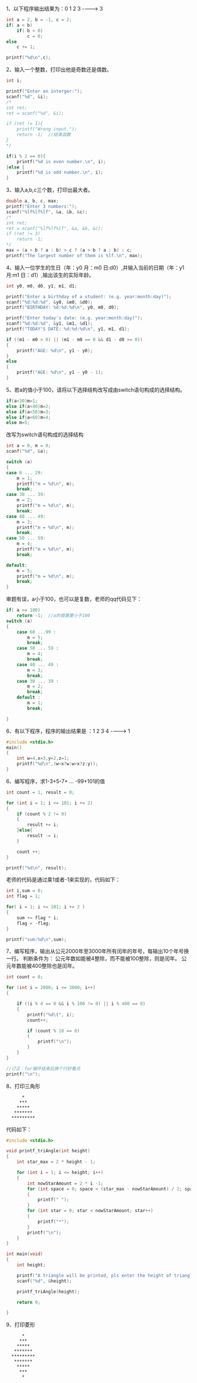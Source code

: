1、以下程序输出结果为：0   1   2    3	 ----> 3

```c
int a = 2, b = -1, c = 2;
if( a < b)
	if( b < 0)
		c = 0;
else 
	c += 1;

printf("%d\n",c);
```

2、输入一个整数，打印出他是奇数还是偶数。

```c
int i;

printf("Enter an interger:");
scanf("%d", &i);
/*
int ret;
ret = scanf("%d", &i);

if (ret != 1){
	printf("Wrong input.");
	return -1;	//结束函数
}
*/

if(i % 2 == 0){
	printf("%d is even number.\n", i);
}else {
	printf("%d is odd number.\n", i);
}
```

3、输入a,b,c三个数，打印出最大者。

```c
double a, b, c, max;
printf("Enter 3 numbers:");
scanf("%lf%lf%lf", &a, &b, &c);
/*
int ret;
ret = scanf("%lf%lf%lf", &a, &b, &c);
if (ret != 3)
	return -1;
*/
max = (a > b ? a : b) > c ? (a > b ? a : b) : c;
printf("The largest number of them is %lf.\n", max);

```

4、输入一位学生的生日（年：y0 月：m0 日:d0）,并输入当前的日期（年：y1 月:m1 日：d1）,输出该生的实际年龄。

```c
int y0, m0, d0, y1, m1, d1;

printf("Enter a birthday of a student: (e.g. year:month:day)");
scanf("%d:%d:%d", &y0, &m0, &d0);
printf("BIRTHDAY: %d:%d:%d\n", y0, m0, d0);

printf("Enter today's date: (e.g. year:month:day)");
scanf("%d:%d:%d", &y1, &m1, &d1);
printf("TODAY'S DATE: %d:%d:%d\n", y1, m1, d1);

if ((m1 - m0 > 0) || (m1 - m0 == 0 && d1 - d0 >= 0))
{
	printf("AGE: %d\n", y1 - y0);
}
else
{
	printf("AGE: %d\n", y1 - y0 - 1);
}
```

5、若a的值小于100，请将以下选择结构改写成由switch语句构成的选择结构。

```c
if(a<30)m=1;
else if(a<40)m=2;
else if(a<50)m=3;
else if(a<60)m=4;
else m=5;
```

改写为switch语句构成的选择结构

```c
int a = 0, m = 0;
scanf("%d", &a);

switch (a)
{
case 0 ... 29: 
	m = 1;
	printf("m = %d\n", m);
	break;
case 30 ... 39:
	m = 2;
	printf("m = %d\n", m);
	break;
case 40 ... 49:
	m = 3;
	printf("m = %d\n", m);
	break;
case 50 ... 59:
	m = 4;
	printf("m = %d\n", m);
	break;

default:
	m = 5;
	printf("m = %d\n", m);
	break;
}
```

审题有误，a小于100，也可以是复数，老师的qq代码见下：

```c
if( a >= 100)
	return -1;	//a的值需要小于100
switch (a)
{
	case 60 ...99 :
		m = 5;
		break;
	case 50 ... 59 :
		m = 4;
		break;
	case 40 ... 49 :
		m = 3;
		break;
	case 30 ... 39 :
		m = 2;
		break;
	default :
		m = 1;
		break;

}
```

6、有以下程序，程序的输出结果是 ：1    2     3    4		----> 1

```c
#include <stdio.h>
main()
{
	int w=4,x=3,y=2,z=1;
	printf("%d\n",(w<x?w:w>x?z:y));
}
```

6、编写程序，求1-3+5-7+ ... -99+101的值

```c
int count = 1, result = 0;

for (int i = 1; i <= 101; i += 2)
{
	if (count % 2 != 0)
	{
		result += i;
	}else{
		result -= i;
	}

	count ++;
}

printf("%d\n", result);
```

老师的代码是通过乘1或者-1来实现的，代码如下：

```c
int i,sum = 0;
int flag = 1;

for( i = 1; i <= 101; i += 2 )
{
	sum += flag * i;
	flag = -flag;
}

printf("sum:%d\n",sum);
```

7、编写程序，输出从公元2000年至3000年所有闰年的年号，每输出10个年号换一行。
判断条件为：
公元年数如能被4整除，而不能被100整除，则是闰年。
公元年数能被400整除也是闰年。

```c
int count = 0;

for (int i = 2000; i <= 3000; i++)
{

	if ((i % 4 == 0 && i % 100 != 0) || i % 400 == 0)
	{
		printf("%d\t", i);
		count++;

		if (count % 10 == 0)
		{
			printf("\n");
		}
	}
}

//订正：for循环结束后换个行好看点
printf("\n");
```

8、打印三角形

```
      *
     ***
    *****
   *******
  *********
```

代码如下：

```c
#include <stdio.h>

void printf_triAngle(int height)
{
	int star_max = 2 * height - 1;

	for (int i = 1; i <= height; i++)
	{
		int nowStarAmount = 2 * i -1;
		for (int space = 0; space < (star_max - nowStarAmount) / 2; space++)
		{
			printf(" ");
		}
		for (int star = 0; star < nowStarAmount; star++)
		{
			printf("*");
		}
		printf("\n");
	}
}

int main(void)
{
	int height;

	printf("A triangle will be printed, pls enter the height of triangle:");
	scanf("%d", &height);

	printf_triAngle(height);

	return 0;

}
```

9、打印菱形

```
      *
     ***
    *****
   *******
  *********
   *******
    *****
     ***
      *
```

